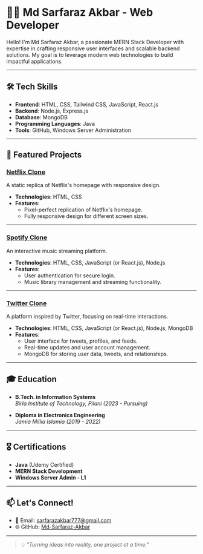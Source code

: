 # 👨‍💻 Md Sarfaraz Akbar - Web Developer

Hello! I'm Md Sarfaraz Akbar, a passionate MERN Stack Developer with expertise in crafting responsive user interfaces and scalable backend solutions. My goal is to leverage modern web technologies to build impactful applications.

---

## 🛠️ Tech Skills
- **Frontend**: HTML, CSS, Tailwind CSS, JavaScript, React.js  
- **Backend**: Node.js, Express.js  
- **Database**: MongoDB  
- **Programming Languages**: Java  
- **Tools**: GitHub, Windows Server Administration  

---

## 🌟 Featured Projects

### [Netflix Clone](#)
A static replica of Netflix's homepage with responsive design.
- **Technologies**: HTML, CSS  
- **Features**:  
  - Pixel-perfect replication of Netflix's homepage.  
  - Fully responsive design for different screen sizes.  

---

### [Spotify Clone](#)
An interactive music streaming platform.
- **Technologies**: HTML, CSS, JavaScript (or React.js), Node.js  
- **Features**:  
  - User authentication for secure login.  
  - Music library management and streaming functionality.  

---

### [Twitter Clone](#)
A platform inspired by Twitter, focusing on real-time interactions.
- **Technologies**: HTML, CSS, JavaScript (or React.js), Node.js, MongoDB  
- **Features**:  
  - User interface for tweets, profiles, and feeds.  
  - Real-time updates and user account management.  
  - MongoDB for storing user data, tweets, and relationships.  

---

## 🎓 Education
- **B.Tech. in Information Systems**  
  *Birla Institute of Technology, Pilani (2023 - Pursuing)*  

- **Diploma in Electronics Engineering**  
  *Jamia Millia Islamia (2019 - 2022)*  

---

## 🎖️ Certifications
- **Java** (Udemy Certified)  
- **MERN Stack Development**  
- **Windows Server Admin - L1**

---

## 📫 Let's Connect!
- 📧 Email: [sarfarazakbar777@gmail.com](mailto:sarfarazakbar777@gmail.com)  
- 🌐 GitHub: [Md-Sarfaraz-Akbar](https://github.com/Md-Sarfaraz-Akbar)  

---

> 💡 *"Turning ideas into reality, one project at a time."*
